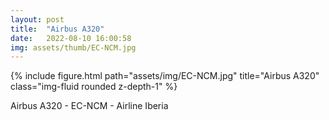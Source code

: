 ```yaml
---
layout: post
title:  "Airbus A320"
date:   2022-08-10 16:00:58
img: assets/thumb/EC-NCM.jpg
---
```


<div class="row">
    <div class="col-sm mt-3 mt-md-0">
        {% include figure.html path="assets/img/EC-NCM.jpg" title="Airbus A320" class="img-fluid rounded z-depth-1" %}
    </div>
</div>

Airbus A320 - EC-NCM - Airline Iberia